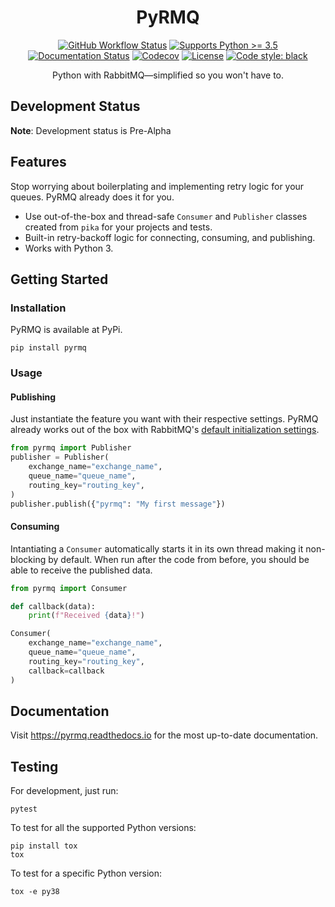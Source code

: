<!--suppress HtmlDeprecatedAttribute -->
<div align="center">
  <h1>PyRMQ</h1>
  <a href="https://github.com/altusgerona/pyrmq/actions"><img alt="GitHub Workflow Status" src="https://img.shields.io/github/workflow/status/altusgerona/pyrmq/Test%20across%20Python%20versions?style=for-the-badge"></a>
  <a href="https://pypi.org/project/PyRMQ/"><img alt="Supports Python >= 3.5" src="https://img.shields.io/pypi/pyversions/pyrmq?style=for-the-badge"/></a>
  <a href="https://pyrmq.readthedocs.io"><img src='https://readthedocs.org/projects/pyrmq/badge/?version=latest&style=for-the-badge' alt='Documentation Status' /></a>
  <a href="https://codecov.io/gh/altusgerona/pyrmq"><img alt="Codecov" src="https://img.shields.io/codecov/c/github/altusgerona/pyrmq/master.svg?style=for-the-badge"></a>
  <a href="https://mit-license.org" target="_blank"><img src="https://img.shields.io/badge/license-MIT-blue.svg?longCache=true&style=for-the-badge" alt="License"></a> 
  <a href="https://github.com/psf/black"><img alt="Code style: black" src="https://img.shields.io/badge/code%20style-black-000000.svg?longCache=true&style=for-the-badge"></a>
  <p>Python with RabbitMQ—simplified so you won't have to.</p>
</div>


## Development Status
**Note**: Development status is Pre-Alpha

## Features
Stop worrying about boilerplating and implementing retry logic for your queues. PyRMQ already
does it for you.
- Use out-of-the-box and thread-safe `Consumer` and `Publisher` classes created from `pika` for your projects and tests.
- Built-in retry-backoff logic for connecting, consuming, and publishing. 
- Works with Python 3.

## Getting Started
### Installation
PyRMQ is available at PyPi.
```shell script
pip install pyrmq
```
### Usage
#### Publishing
Just instantiate the feature you want with their respective settings.
PyRMQ already works out of the box with RabbitMQ's [default initialization settings](https://hub.docker.com/_/rabbitmq).
```python
from pyrmq import Publisher
publisher = Publisher(
    exchange_name="exchange_name",
    queue_name="queue_name",
    routing_key="routing_key",
)
publisher.publish({"pyrmq": "My first message"})
```
#### Consuming
Intantiating a `Consumer` automatically starts it in its own thread making it
non-blocking by default. When run after the code from before, you should be
able to receive the published data.
```python
from pyrmq import Consumer

def callback(data):
    print(f"Received {data}!")

Consumer(
    exchange_name="exchange_name",
    queue_name="queue_name",
    routing_key="routing_key",
    callback=callback
)
```

## Documentation
Visit https://pyrmq.readthedocs.io for the most up-to-date documentation.


## Testing
For development, just run:
```shell script
pytest
```
To test for all the supported Python versions:
```shell script
pip install tox
tox
```
To test for a specific Python version:
```shell script
tox -e py38
```

